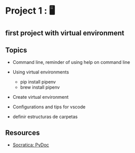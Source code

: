 # Project 1 : 🖥️

## first project with virtual environment

## Topics

* Command line, reminder of using help on command line 
* Using virtual environments
    - pip install pipenv
    - brew install pipenv
* Create virtual environment

* Configurations and tips for vscode

* definir estructuras de carpetas


## Resources

- [Socratica: PyDoc](https://www.youtube.com/watch?v=URBSvqib0xw&list=PLi01XoE8jYohWFPpC17Z-wWhPOSuh8Er-&index=25)